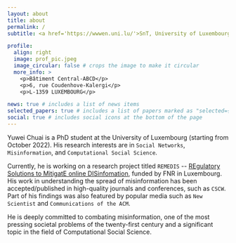 ```yaml
---
layout: about
title: about
permalink: /
subtitle: <a href='https://wwwen.uni.lu/'>SnT, University of Luxembourg</a>. Luxembourg.

profile:
  align: right
  image: prof_pic.jpeg
  image_circular: false # crops the image to make it circular
  more_info: >
    <p>Bâtiment Central-ABCD</p>
    <p>6, rue Coudenhove-Kalergi</p>
    <p>L-1359 LUXEMBOURG</p>

news: true # includes a list of news items
selected_papers: true # includes a list of papers marked as "selected={true}"
social: true # includes social icons at the bottom of the page
---
```


Yuwei Chuai is a PhD student at the University of Luxembourg (starting from October 2022). His research interests are in `Social Networks`, `Misinformation`, and `Computational Social Science`. 

Currently, he is working on a research project titled `REMEDIS` -- [REgulatory Solutions to MitigatE online DISinfomation](https://projectremedis.wordpress.com/), funded by FNR in Luxembourg. His work in understanding the spread of misinformation has been accepted/published in high-quality journals and conferences, such as `CSCW`. Part of his findings was also featured by popular media such as `New Scientist` and `Communications of the ACM`.

He is deeply committed to combating misinformation, one of the most pressing societal problems of the twenty-first century and a significant topic in the field of Computational Social Science.
